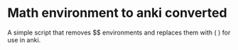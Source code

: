 # Math environment to anki converted

A simple script that removes $$ environments and replaces them with \( \) for use in anki.
